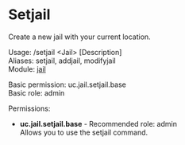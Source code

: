 Setjail
====
Create a new jail with your current location.

Usage: /setjail \<Jail\> \[Description\]<br>
Aliases: setjail, addjail, modifyjail<br>
Module: [jail](../modules/jail.md)<br>

Basic permission: uc.jail.setjail.base<br>
Basic role: admin<br>

Permissions: <br>
* **uc.jail.setjail.base** - Recommended role: admin<br>Allows you to use the setjail command.
